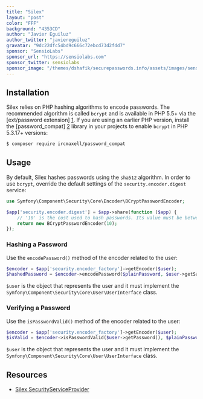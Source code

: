 ```yaml
---
title: "Silex"
layout: "post"
color: "FFF"
background: "4353CD"
author: "Javier Eguiluz"
author_twitter: "javiereguiluz"
gravatar: "9dc22dfc54bd9c666c72ebcd73d2fdd7"
sponsor: "SensioLabs"
sponsor_url: "https://sensiolabs.com"
sponsor_twitter: sensiolabs
sponsor_image: "/themes/dshafik/securepasswords.info/assets/images/sensiolabs.png"
---
```


## Installation

Silex relies on PHP hashing algorithms to encode passwords. The recommended
algorithm is called `bcrypt` and is available in PHP 5.5+ via the
[ext/password extension] [1]. If you are using an earlier PHP version, install
the [password_compat] [2] library in your projects to enable `bcrypt` in PHP
5.3.17+ versions:

```sh
$ composer require ircmaxell/password_compat
```

## Usage

By default, Silex hashes passwords using the `sha512` algorithm. In order to 
use `bcrypt`, override the default settings of the `security.encoder.digest`
service:

```php
use Symfony\Component\Security\Core\Encoder\BCryptPasswordEncoder;

$app['security.encoder.digest'] = $app->share(function ($app) {
    // '10' is the cost used to hash passwords. Its value must be between 4 and 31
    return new BCryptPasswordEncoder(10);
});
```

### Hashing a Password

Use the `encodePassword()` method of the encoder related to the user:

```php
$encoder = $app['security.encoder_factory']->getEncoder($user);
$hashedPassword = $encoder->encodePassword($plainPassword, $user->getSalt());
```

`$user` is the object that represents the user and it must implement the
`Symfony\Component\Security\Core\User\UserInterface` class.

### Verifying a Password

Use the `isPasswordValid()` method of the encoder related to the user:

```php
$encoder = $app['security.encoder_factory']->getEncoder($user);
$isValid = $encoder->isPasswordValid($user->getPassword(), $plainPassword, $user->getSalt());
```

`$user` is the object that represents the user and it must implement the
`Symfony\Component\Security\Core\User\UserInterface` class.

## Resources

* [Silex SecurityServiceProvider](http://silex.sensiolabs.org/doc/providers/security.html)

[1]: http://php.net/password
[2]: https://github.com/ircmaxell/password_compat
